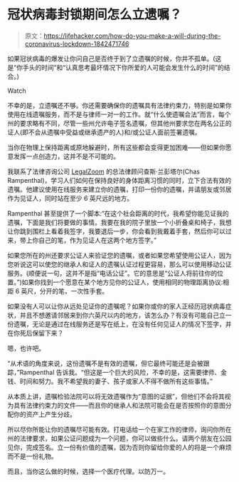 # 冠状病毒封锁期间怎么立遗嘱？

> 原文：<https://lifehacker.com/how-do-you-make-a-will-during-the-coronavirus-lockdown-1842471746>

如果冠状病毒的爆发让你问自己是否终于到了立遗嘱的时候，你并不孤单。(这是“你手头的时间”和“认真思考最坏情况下你所爱的人可能会发生什么的时间”的结合。)

Watch

不幸的是，立遗嘱还不够。你还需要确保你的遗嘱具有法律约束力，特别是如果你使用在线遗嘱服务，而不是与律师一对一的工作。就“什么使遗嘱合法”而言，每个州的要求略有不同，尽管一些州允许电子签名遗嘱，但其他州要求您在两名公正的证人(即不会从遗嘱中受益或继承遗产的人)和/或公证人面前签署遗嘱。

当你在物理上保持距离或原地躲避时，所有这些都会变得更加困难——但如果你愿意发挥一点创造力，这并不是不可能的。

我联系了法律咨询公司 [LegalZoom](https://www.legalzoom.com/) 的总法律顾问查斯·兰彭塔尔(Chas Rampenthal)，学习人们如何在保持良好的身体距离习惯的同时，立下合法有效的遗嘱。他建议使用在线服务来建立你的遗嘱，打印一份你的遗嘱，并请朋友或邻居作为见证人，同时站在至少 6 英尺远的地方。

Rampenthal 甚至提供了一个脚本:“在这个社会距离的时代，我希望你能见证我的遗嘱，下面是我们将要做的事情。我要在我的院子里放一个小折叠桌和椅子，我想让你跳到围栏上看着我签字，我要退后一步，你会看到我戴着手套，然后你可以过来，带上你自己的笔，作为见证人在这两个地方签字。”

如果您所在的州还要求公证人来验证您的遗嘱，或者如果您希望使用公证人，因为您听说这可以使您的继承人和证人的遗嘱认证过程更容易，那么可以使用移动公证服务。(顺便说一句，这并不是指“电话公证”。它的意思是“公证人将前往你的位置。”)如果你找到一个愿意在某个地方见你的公证人，使用相同的物理距离协议:相距 6 英尺，分开的笔，一次性手套。

如果没有人可以让你从远处见证你的遗嘱呢？如果你或你的家人正经历冠状病毒症状，并且不想邀请邻居来到你六英尺以内的地方，该怎么办？有没有可能自己立一份遗嘱，无论是通过在线服务还是写在纸上，在没有任何见证人的情况下签字，并在你死后保留下来？

嗯，也许吧。

“从术语的角度来说，这份遗嘱不是有效的遗嘱，但它最终可能还是会被跟踪，”Rampenthal 告诉我。“但这是一个巨大的风险，不幸的是，这需要律师、金钱、时间和努力。我不希望我的妻子、孩子或家人不得不做所有这些事情。”

从本质上讲，遗嘱检验法院可以将无效遗嘱作为“意图的证据”，但他们不会将其视为具有法律约束力的文件——而且你的继承人和法院可能会在是否按照你的意图分配你的资产上产生分歧。

所以尽你所能让你的遗嘱尽可能有效。打电话给一个在家工作的律师，询问你所在州的法律要求，如果公证问题成为一个问题，你可以做些什么。请两个朋友在公园见你，完成签名。立一份有价值的遗嘱，因为否则你留给你爱的人的将是一个麻烦而不是一份礼物。

而且，当你这么做的时候，选择一个医疗代理。以防万一。